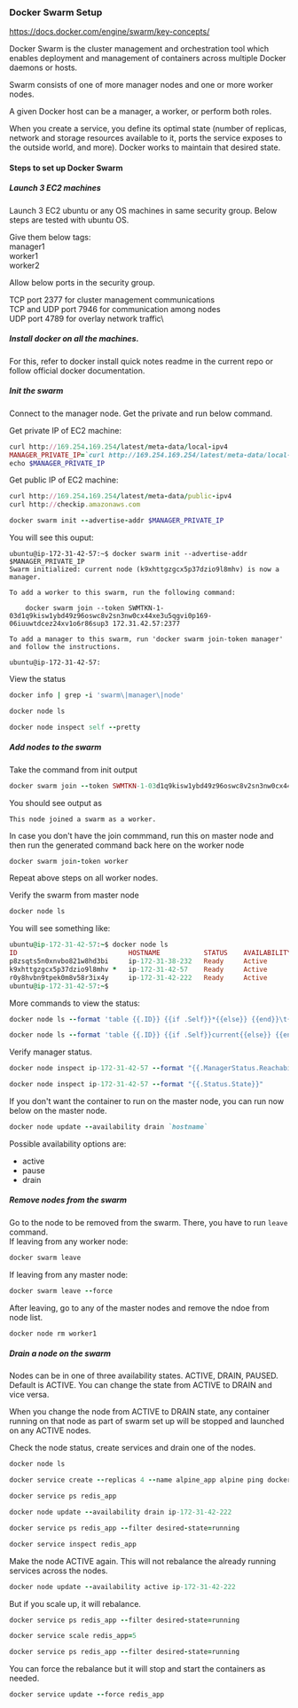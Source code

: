 ### Docker Swarm Setup

https://docs.docker.com/engine/swarm/key-concepts/


Docker Swarm is the cluster management and orchestration tool which enables deployment and management of containers across multiple Docker daemons or hosts.

Swarm consists of one of more manager nodes and one or more worker nodes.

A given Docker host can be a manager, a worker, or perform both roles.

When you create a service, you define its optimal state (number of replicas, network and storage resources available to it, ports the service exposes to the outside world, and more). Docker works to maintain that desired state. 

#### Steps to set up Docker Swarm

##### Launch 3 EC2 machines

Launch 3 EC2 ubuntu or any OS machines in same security group. Below steps are tested with ubuntu OS.

Give them below tags:\
manager1\
worker1\
worker2

Allow below ports in the security group.

TCP port 2377 for cluster management communications\
TCP and UDP port 7946 for communication among nodes\
UDP port 4789 for overlay network traffic\

##### Install docker on all the machines.
For this, refer to docker install quick notes readme in the current repo or follow official docker documentation.

##### Init the swarm

Connect to the manager node. Get the private and run below command.

Get private IP of EC2 machine:
```ruby
curl http://169.254.169.254/latest/meta-data/local-ipv4
MANAGER_PRIVATE_IP=`curl http://169.254.169.254/latest/meta-data/local-ipv4`
echo $MANAGER_PRIVATE_IP
```

Get public IP of EC2 machine:
```ruby
curl http://169.254.169.254/latest/meta-data/public-ipv4
curl http://checkip.amazonaws.com
```

```ruby
docker swarm init --advertise-addr $MANAGER_PRIVATE_IP
```

You will see this ouput:
```
ubuntu@ip-172-31-42-57:~$ docker swarm init --advertise-addr $MANAGER_PRIVATE_IP
Swarm initialized: current node (k9xhttgzgcx5p37dzio9l8mhv) is now a manager.

To add a worker to this swarm, run the following command:

    docker swarm join --token SWMTKN-1-03d1q9kisw1ybd49z96oswc8v2sn3nw0cx44xe3u5qgvi0p169-06iuuwtdcez24xv1o6r86sup3 172.31.42.57:2377

To add a manager to this swarm, run 'docker swarm join-token manager' and follow the instructions.

ubuntu@ip-172-31-42-57:
```

View the status
```ruby
docker info | grep -i 'swarm\|manager\|node'

docker node ls

docker node inspect self --pretty
```

##### Add nodes to the swarm
Take the command from init output
```ruby
docker swarm join --token SWMTKN-1-03d1q9kisw1ybd49z96oswc8v2sn3nw0cx44xe3u5qgvi0p169-06iuuwtdcez24xv1o6r86sup3 172.31.42.57:2377
```

You should see output as
```
This node joined a swarm as a worker.
```

In case you don't have the join commmand, run this on master node and then run the generated command back here on the worker node
```ruby
docker swarm join-token worker
```

Repeat above steps on all worker nodes.

Verify the swarm from master node
```ruby
docker node ls
```

You will see something like:
```ruby
ubuntu@ip-172-31-42-57:~$ docker node ls
ID                            HOSTNAME           STATUS    AVAILABILITY   MANAGER STATUS   ENGINE VERSION
p8zsqts5n0xnvbo821w8hd3bi     ip-172-31-38-232   Ready     Active                          20.10.13
k9xhttgzgcx5p37dzio9l8mhv *   ip-172-31-42-57    Ready     Active         Leader           20.10.13
r0y8hvbn9tpek0m8v58r3ix4y     ip-172-31-42-222   Ready     Active                          20.10.13
ubuntu@ip-172-31-42-57:~$
```

More commands to view the status:
```ruby
docker node ls --format 'table {{.ID}} {{if .Self}}*{{else}} {{end}}\t{{.Hostname}}'

docker node ls --format 'table {{.ID}} {{if .Self}}current{{else}} {{end}}\t{{.Hostname}}\t{{.ManagerStatus}}'
```

Verify manager status.
```ruby
docker node inspect ip-172-31-42-57 --format "{{.ManagerStatus.Reachability}}"

docker node inspect ip-172-31-42-57 --format "{{.Status.State}}"
```

If you don't want the container to run on the master node, you can run now below on the master node.
```ruby
docker node update --availability drain `hostname`
```

Possible availability options are:
- active
- pause
- drain

##### Remove nodes from the swarm
Go to the node to be removed from the swarm. There, you have to run `leave` command.\
If leaving from any worker node:
```ruby
docker swarm leave
```

If leaving from any master node:
```ruby
docker swarm leave --force
```

After leaving, go to any of the master nodes and remove the ndoe from node list.
```ruby
docker node rm worker1
```

##### Drain a node on the swarm
Nodes can be in one of three availability states. ACTIVE, DRAIN, PAUSED. Default is ACTIVE. You can change the state from ACTIVE to DRAIN and vice versa.

When you change the node from ACTIVE to DRAIN state, any container running on that node as part of swarm set up will be stopped and launched on any ACTIVE nodes.

Check the node status, create services and drain one of the nodes.
```ruby
docker node ls

docker service create --replicas 4 --name alpine_app alpine ping docker.com

docker service ps redis_app

docker node update --availability drain ip-172-31-42-222

docker service ps redis_app --filter desired-state=running

docker service inspect redis_app
```

Make the node ACTIVE again. This will not rebalance the already running services across the nodes.
```ruby
docker node update --availability active ip-172-31-42-222
```

But if you scale up, it will rebalance.
```ruby
docker service ps redis_app --filter desired-state=running

docker service scale redis_app=5

docker service ps redis_app --filter desired-state=running
```

You can force the rebalance but it will stop and start the containers as needed.
```ruby
docker service update --force redis_app
```
